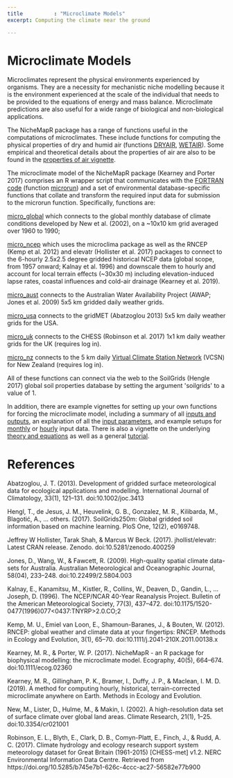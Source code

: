 ```yaml
---
title          : "Microclimate Models"
excerpt: Computing the climate near the ground

---
```

<h1>Microclimate Models</h1>
<p>
Microclimates represent the physical environments experienced by organisms. They are a necessity for mechanistic niche modelling because it is the environment experienced at the scale of the individual that needs to be provided to the equations of energy and mass balance. Microclimate predictions are also useful for a wide range of biological and non-biological applications.
<p>
The NicheMapR package has a range of functions useful in the computations of microclimates. These include functions for computing the physical properties of dry and humid air (functions <a href="https://github.com/mrke/NicheMapR/blob/master/R/DRYAIR.R">DRYAIR</a>, <a href="https://github.com/mrke/NicheMapR/blob/master/R/WETAIR.R">WETAIR</a>). Some empirical and theoretical details about the properties of air are also to be found in the  <a href="https://mrke.github.io/NicheMapR/inst/doc/properties-of-air">properties of air vignette</a>.
<p>
The microclimate model of the NicheMapR package (Kearney and Porter 2017) comprises an R wrapper script that communicates with the <a href="https://github.com/mrke/NicheMapR/tree/master/src">FORTRAN code</a> (function <a href="https://github.com/mrke/NicheMapR/blob/master/R/microrun.R">microrun</a>) and a set of environmental database-specific functions that collate and transform the required input data for submission to the microrun function. Specifically, functions are:
<p>
<a href="https://github.com/mrke/NicheMapR/blob/master/R/micro_global.R">micro_global</a> which connects to the global monthly database of climate conditions developed by New et al. (2002), on a ~10x10 km grid averaged over 1960 to 1990;
<p>
<a href="https://github.com/mrke/NicheMapR/blob/master/R/micro_ncep.R">micro_ncep</a> which uses the microclima package as well as the RNCEP (Kemp et al. 2012) and elevatr (Hollister et al. 2017) packages to connect to the 6-hourly 2.5x2.5 degree gridded historical NCEP data (global scope, from 1957 onward; Kalnay et al. 1996) and downscale them to hourly and account for local terrain effects (~30x30 m) including elevation-induced lapse rates, coastal influences and cold-air drainage (Kearney et al. 2019).
<p>
<a href="https://github.com/mrke/NicheMapR/blob/master/R/micro_aust.R">micro_aust</a> connects to the Australian Water Availability Project (AWAP; Jones et al. 2009) 5x5 km gridded daily weather grids.
<p>
<a href="https://github.com/mrke/NicheMapR/blob/master/R/micro_usa.R">micro_usa</a> connects to the gridMET (Abatzoglou 2013) 5x5 km daily weather grids for the USA.
<p>
<a href="https://github.com/mrke/NicheMapR/blob/master/R/micro_uk.R">micro_uk</a> connects to the CHESS (Robinson et al. 2017) 1x1 km daily weather grids for the UK  (requires log in). 
<p>
<a href="https://github.com/mrke/NicheMapR/blob/master/R/micro_nz.R">micro_nz</a> connects to the 5 km daily <a href="https://www.niwa.co.nz/climate/our-services/virtual-climate-stations">Virtual Climate Station Network</a> (VCSN) for New Zealand (requires log in).
<p>
All of these functions can connect via the web to the SoilGrids (Hengle 2017) global soil properties database by setting the argument 'soilgrids' to a value of 1.
<p>
In addition, there are example vignettes for setting up your own functions for forcing the microclimate model, including a summary of all <a href="https://mrke.github.io/NicheMapR/inst/doc/microclimate-IO">inputs and outputs</a>, an explanation of all the <a href="https://mrke.github.io/NicheMapR/inst/doc/microclimate_inputs">input parameters</a>, and example setups for <a href="https://mrke.github.io/NicheMapR/inst/doc/microclimate-monthly-input-example">monthly</a> or <a href="https://mrke.github.io/NicheMapR/inst/doc/microclimate-hourly-input-example">hourly</a> input data. There is also a vignette on the underlying <a href="https://mrke.github.io/NicheMapR/inst/doc/microclimate-model-theory-equations">theory and equations</a> as well as a general <a href="https://mrke.github.io/NicheMapR/inst/doc/microclimate-model-tutorial">tutorial</a>.
<h1>References</h1>
Abatzoglou, J. T. (2013). Development of gridded surface meteorological data for ecological applications and modelling. International Journal of Climatology, 33(1), 121–131. doi:10.1002/joc.3413
<p>
Hengl, T., de Jesus, J. M., Heuvelink, G. B., Gonzalez, M. R., Kilibarda, M., Blagotić, A., … others. (2017). SoilGrids250m: Global gridded soil information based on machine learning. PloS One, 12(2), e0169748.
<p>
Jeffrey W Hollister, Tarak Shah, & Marcus W Beck. (2017). jhollist/elevatr: Latest CRAN release. Zenodo. doi:10.5281/zenodo.400259
<p>
Jones, D., Wang, W., & Fawcett, R. (2009). High-quality spatial climate data-sets for Australia. Australian Meteorological and Oceanographic Journal, 58(04), 233–248. doi:10.22499/2.5804.003
<p>
Kalnay, E., Kanamitsu, M., Kistler, R., Collins, W., Deaven, D., Gandin, L., … Joseph, D. (1996). The NCEP/NCAR 40-Year Reanalysis Project. Bulletin of the American Meteorological Society, 77(3), 437–472. doi:10.1175/1520-0477(1996)077<0437:TNYRP>2.0.CO;2
<p>
Kemp, M. U., Emiel van Loon, E., Shamoun-Baranes, J., & Bouten, W. (2012). RNCEP: global weather and climate data at your fingertips: RNCEP. Methods in Ecology and Evolution, 3(1), 65–70. doi:10.1111/j.2041-210X.2011.00138.x
<p>
Kearney, M. R., & Porter, W. P. (2017). NicheMapR - an R package for biophysical modelling: the microclimate model. Ecography, 40(5), 664–674. doi:10.1111/ecog.02360
<p>
Kearney, M. R., Gillingham, P. K., Bramer, I., Duffy, J. P., & Maclean, I. M. D. (2019). A method for computing hourly, historical, terrain-corrected microclimate anywhere on Earth. Methods in Ecology and Evolution.
<p>
New, M., Lister, D., Hulme, M., & Makin, I. (2002). A high-resolution data set of surface climate over global land areas. Climate Research, 21(1), 1–25. doi:10.3354/cr021001
<p>
Robinson, E. L., Blyth, E., Clark, D. B., Comyn-Platt, E., Finch, J., & Rudd, A. C. (2017). Climate hydrology and ecology research support system meteorology dataset for Great Britain (1961-2015) [CHESS-met] v1.2. NERC Environmental Information Data Centre. Retrieved from https://doi.org/10.5285/b745e7b1-626c-4ccc-ac27-56582e77b900
